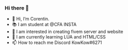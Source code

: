 ### Hi there 👋

- 👋 Hi, I’m Corentin.
- 📚 I am student at @CFA INSTA
- 👀 I am interested in creating fivem server and website
- 🌱 I am currently learning LUA and HTML/CSS
- 📫 How to reach me Discord KowKow#6271
